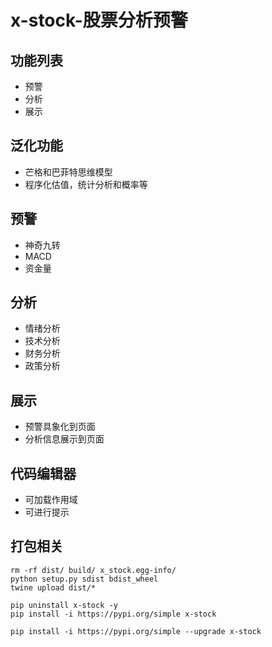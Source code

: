 # x-stock-股票分析预警

## 功能列表

- 预警
- 分析
- 展示

## 泛化功能

- 芒格和巴菲特思维模型
- 程序化估值，统计分析和概率等

## 预警

- 神奇九转
- MACD
- 资金量

## 分析

- 情绪分析
- 技术分析
- 财务分析
- 政策分析

## 展示

- 预警具象化到页面
- 分析信息展示到页面

## 代码编辑器

- 可加载作用域
- 可进行提示


## 打包相关
```
rm -rf dist/ build/ x_stock.egg-info/
python setup.py sdist bdist_wheel
twine upload dist/*

pip uninstall x-stock -y
pip install -i https://pypi.org/simple x-stock

pip install -i https://pypi.org/simple --upgrade x-stock
```